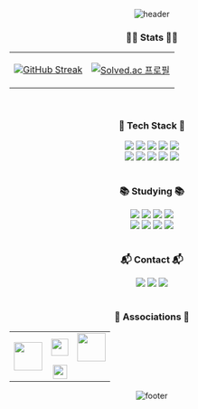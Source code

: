 <div align="center">

  ![header](https://capsule-render.vercel.app/api?type=waving&color=gradient&customColorList=6&text=cussle&animation=fadeIn&height=200&fontAlignY=35)

  <h3 class="title">👨‍💻 Stats 👨‍💻</h3>
  <table align="center">
    <tr>
      <td align="center" valign="middle">
        
  [![GitHub Streak](https://streak-stats.demolab.com?user=cussle&theme=transparent&hide_border=true&border_radius=0)](https://git.io/streak-stats)
      </td>
      <td align="center" valign="middle">    
      
  [![Solved.ac 프로필](http://mazassumnida.wtf/api/v2/generate_badge?boj=kcussle)](https://solved.ac/kcussle)
      </td>
    </tr>
  </table>
  

  <br>
  <h3 class="title">💎 Tech Stack 💎</h3>

  <div class="contentWrapper">
    <img src="https://img.shields.io/badge/HTML-E34F26?style=for-the-badge&logo=html5&logoColor=white">
    <img src="https://img.shields.io/badge/CSS-1572B6?style=for-the-badge&logo=css3&logoColor=white">
    <img src="https://img.shields.io/badge/Bootstrap-7952B3?style=for-the-badge&logo=bootstrap&logoColor=white">
    <img src="https://img.shields.io/badge/Javascript-F7DF1E?style=for-the-badge&logo=javascript&logoColor=white">
    <img src="https://img.shields.io/badge/jquery-0769AD?style=for-the-badge&logo=jquery&logoColor=white">
  </div>
  <div class="contentWrapper">
    <img src="https://img.shields.io/badge/node.js-5FA04E?style=for-the-badge&logo=nodedotjs&logoColor=white">
    <img src="https://img.shields.io/badge/Typescript-3178C6?style=for-the-badge&logo=typescript&logoColor=white">
    <img src="https://img.shields.io/badge/PHP-777BB4?style=for-the-badge&logo=php&logoColor=white">
    <img src="https://img.shields.io/badge/JAVA-000000?style=for-the-badge&logo=openjdk&logoColor=white">
    <img src="https://img.shields.io/badge/C-A8B9CC?style=for-the-badge&logo=c&logoColor=white">
  </div>
  
  <br>
  
  <h3 class="title">📚 Studying 📚</h3>
  <div class="contentWrapper">
    <img src="https://img.shields.io/badge/REACT-61DAFB?style=for-the-badge&logo=react&logoColor=white">
    <img src="https://img.shields.io/badge/Spring-6DB33F?style=for-the-badge&logo=spring&logoColor=white">
    <img src="https://img.shields.io/badge/SpringBoot-6DB33F?style=for-the-badge&logo=springboot&logoColor=white">
    <img src="https://img.shields.io/badge/mysql-4479A1?style=for-the-badge&logo=mysql&logoColor=white">
  </div>
  <div class="contentWrapper">
    <img src="https://img.shields.io/badge/vue.js-4FC08D?style=for-the-badge&logo=vuedotjs&logoColor=white">
    <img src="https://img.shields.io/badge/express-000000?style=for-the-badge&logo=express&logoColor=white">
    <img src="https://img.shields.io/badge/ocaml-EC6813?style=for-the-badge&logo=ocaml&logoColor=white">
    <img src="https://img.shields.io/badge/python-3776AB?style=for-the-badge&logo=python&logoColor=white">
  </div>

  <br>

  <h3 class="title">📬 Contact 📬</h3>
  <div class="contentWrapper">
    <a href="https://www.instagram.com/beanb_in"><img src="https://img.shields.io/badge/instagram-E4405F?style=for-the-badge&logo=instagram&logoColor=white"></a>
    <a href="mailto:﻿"cussle@kakao.com"><img src="https://img.shields.io/badge/mail-FFCD00?style=for-the-badge&logo=kakao&logoColor=white"></a>
    <a href="https://calendly.com/cussle"><img src="https://img.shields.io/badge/calendly-006BFF?style=for-the-badge&logo=calendly&logoColor=white"></a>
  </div>
  
  <br>

  <h3 align="center">🏢 Associations 🏢</h3>
  <table align="center">
    <tr>
      <td align="center" valign="middle" rowspan="2">
        <a href="https://computer.cnu.ac.kr/computer/index.do">
          <img src="https://res.cloudinary.com/cussle/image/upload/v1715324636/github/logo/lg4bxkeqvhjo2v8ost2i.png" height="50">
        </a>
      </td>
      <td align="center" valign="middle">
        <a href="https://csrc.cnu.ac.kr/csrc/main.do">
          <img src="https://res.cloudinary.com/cussle/image/upload/v1715324660/github/logo/kj8jusbdqgfpjpeidvfe.png" height="30">
        </a>
      </td>
      <td align="center" valign="middle">
        <a href="https://www.kakaotechcampus.com/">
          <img src="https://res.cloudinary.com/cussle/image/upload/v1715324706/github/logo/niev8mteyyormoltp0i7.png" height="50">
        </a>
      </td>
    </tr>
    <tr>
      <td align="center" valign="middle">
        <a href="http://www.eduplex.net/">
          <img src="https://res.cloudinary.com/cussle/image/upload/v1715324750/github/logo/bpdfi4xxgq2a1p4l9lix.png" height="25">
        </a>
      </td>
      <td align="center" valign="middle">
        <a href="https://kimstudy.com/">
          <img src="https://res.cloudinary.com/cussle/image/upload/v1715324787/github/logo/mf7f0uxwzzigts1zotwy.svg" height="15">
        </a>
      </td>
    </tr>
  </table>




  <!-- ![Top Langs](https://github-readme-stats.vercel.app/api/top-langs/?username=cussle&layout=compact) -->


  ![footer](https://capsule-render.vercel.app/api?section=footer&type=waving&color=gradient&customColorList=30)
</div>


<!--
**cussle/cussle** is a ✨ _special_ ✨ repository because its `README.md` (this file) appears on your GitHub profile.

Here are some ideas to get you started:

- 🔭 I’m currently working on ...
- 🌱 I’m currently learning ...
- 👯 I’m looking to collaborate on ...
- 🤔 I’m looking for help with ...
- 💬 Ask me about ...
- 📫 How to reach me: ...
- 😄 Pronouns: ...
- ⚡ Fun fact: ...
-->
